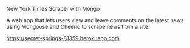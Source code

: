 
New York Times Scraper with Mongo

A web app that lets users view and leave comments on the latest news using Mongoose and Cheerio to scrape news from a site.

https://secret-springs-81359.herokuapp.com
